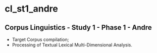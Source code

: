 # cl_st1_andre

## Corpus Linguistics - Study 1 - Phase 1 - Andre

- Target Corpus compilation;
- Processing of Textual Lexical Multi-Dimensional Analysis.

